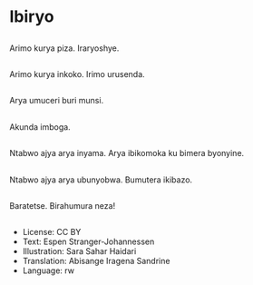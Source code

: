 # Ibiryo

##
Arimo kurya piza. Iraryoshye.

##
Arimo kurya inkoko. Irimo urusenda.

##
Arya umuceri buri munsi.

##
Akunda imboga.

##
Ntabwo ajya arya inyama. Arya ibikomoka ku bimera byonyine.

##
Ntabwo ajya arya ubunyobwa. Bumutera ikibazo.

##
Baratetse. Birahumura neza!

##
* License: CC BY
* Text: Espen Stranger-Johannessen
* Illustration: Sara Sahar Haidari
* Translation: Abisange Iragena Sandrine
* Language: rw

